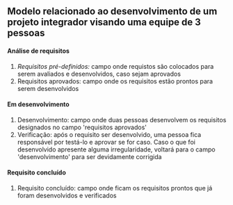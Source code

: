 ## Modelo relacionado ao desenvolvimento de um projeto integrador visando uma equipe de 3 pessoas

#### Análise de requisitos 
1. *Requisitos pré-definidos:* campo onde requistos são colocados para serem avaliados e desenvolvidos, caso sejam aprovados
2. Requisitos aprovados: campo onde os requisitos estão prontos para serem desenvolvidos

#### Em desenvolvimento
1. Desenvolvimento: campo onde duas pessoas desenvolvem os requisitos designados no campo 'requisitos aprovados'
2. Verificação: após o requisito ser desenvolvido, uma pessoa fica responsável por testá-lo e aprovar se for caso. Caso o que foi desenvolvido apresente alguma irregularidade, voltará para o campo 'desenvolvimento' para ser devidamente corrigida

#### Requisito concluído
1. Requisito concluído: campo onde ficam os requisitos prontos que já foram desenvolvidos e verificados

